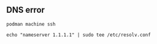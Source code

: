 ## DNS error
```
podman machine ssh
```
```
echo "nameserver 1.1.1.1" | sudo tee /etc/resolv.conf
```
